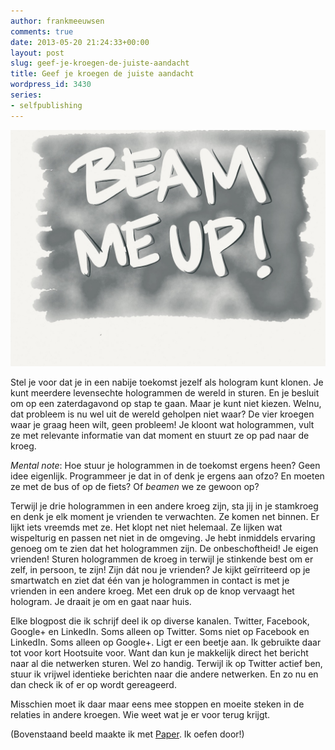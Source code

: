 ```yaml
---
author: frankmeeuwsen
comments: true
date: 2013-05-20 21:24:33+00:00
layout: post
slug: geef-je-kroegen-de-juiste-aandacht
title: Geef je kroegen de juiste aandacht
wordpress_id: 3430
series:
- selfpublishing
---
```


![image](../images/uploadimages/image.jpg)


Stel je voor dat je in een nabije toekomst jezelf als hologram kunt klonen. Je kunt meerdere levensechte hologrammen de wereld in sturen. En je besluit om op een zaterdagavond op stap te gaan. Maar je kunt niet kiezen. Welnu, dat probleem is nu wel uit de wereld geholpen niet waar? De vier kroegen waar je graag heen wilt, geen probleem! Je kloont wat hologrammen, vult ze met relevante informatie van dat moment en stuurt ze op pad naar de kroeg.

_Mental note_: Hoe stuur je hologrammen in de toekomst ergens heen? Geen idee eigenlijk. Programmeer je dat in of denk je ergens aan ofzo? En moeten ze met de bus of op de fiets? Of _beamen_ we ze gewoon op?

Terwijl je drie hologrammen in een andere kroeg zijn, sta jij in je stamkroeg en denk je elk moment je vrienden te verwachten. Ze komen net binnen. Er lijkt iets vreemds met ze. Het klopt net niet helemaal. Ze lijken wat wispelturig en passen net niet in de omgeving. Je hebt inmiddels ervaring genoeg om te zien dat het hologrammen zijn. De onbeschoftheid! Je eigen vrienden! Sturen hologrammen de kroeg in terwijl je stinkende best om er zelf, in persoon, te zijn! Zijn dát nou je vrienden? Je kijkt geïrriteerd op je smartwatch en ziet dat één van je hologrammen in contact is met je vrienden in een andere kroeg. Met een druk op de knop vervaagt het hologram. Je draait je om en gaat naar huis.

Elke blogpost die ik schrijf deel ik op diverse kanalen. Twitter, Facebook, Google+ en LinkedIn. Soms alleen op Twitter. Soms niet op Facebook en LinkedIn. Soms alleen op Google+. Ligt er een beetje aan. Ik gebruikte daar tot voor kort Hootsuite voor. Want dan kun je makkelijk direct het bericht naar al die netwerken sturen. Wel zo handig. Terwijl ik op Twitter actief ben, stuur ik vrijwel identieke berichten naar die andere netwerken. En zo nu en dan check ik of er op wordt gereageerd.

Misschien moet ik daar maar eens mee stoppen en moeite steken in de relaties in andere kroegen. Wie weet wat je er voor terug krijgt.

(Bovenstaand beeld maakte ik met [Paper](http://incredibleadventure.nl/2013/05/met-paper-is-digitaal-tekenen-een-plezier/). Ik oefen door!)
